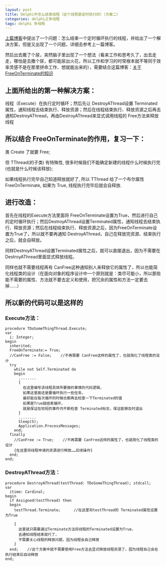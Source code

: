 ```yaml
---
layout: post
title: Delphi中怎么结束线程（这个线程是定时执行的）（方案二）
categories: delphi之多线程
tags: delphi 多线程
---
```


[上篇博客](http://xumenger.github.io/delphi-tthread-terminate-ontime-1/)中提出了一个问题：怎么结束一个定时循环执行的线程，并给出了一个解决方案，但是又出现了一个问题，详细去参考上一篇博客。

然后出去撒了个尿，突然脑子里出现了一个想法（看来工作和思考久了，出去走走，哪怕是去撒个尿，都可能尿出火花，所以工作和学习的时常根本就不等同于效率灵感不是在那里拼命工作、想就能出来的），需要结合这篇博客：[关于FreeOnTerminate的知识](http://xumenger.github.io/delphi-thread-freeonterminate/)

## 上面所给出的第一种解决方案：

线程（Execute）在执行定时循环；然后先让 DestroyAThread设置 Terminated属性，通知线程去结束执行、释放资源；然后在线程结束执行、释放资源之后再去通知DestroyAThread，再由DestroyAThread来显式调用线程的 Free方法来释放线程

 
## 所以结合 FreeOnTerminate的作用，复习一下：

类 Create 了就要 Free; 

但 TThread(的子类) 有特殊性, 很多时候我们不能确定新建的线程什么时候执行完(也就是什么时候该释放); 　　

如果线程执行完毕自己知道释放就好了, 所以 TThread 给了一个布尔属性 FreeOnTerminate, 如果为 True, 线程执行完毕后就会自释放.

 
## 进行改造：

首先在线程的Execute方法里面将 FreeOnTerminate设置为True，然后进行自己的定时循环执行；然后DestroyAThread设置Terminated属性，通知线程去结束执行、释放资源；然后在线程结束执行、释放资源之后，因为FreeOnTerminate设置为True了，所以就不要再通知 DestroyAThread，自己在释放完资源、结束执行之后，就会自释放。

同样DestroyAThread设置Terminated属性之后，就可以直接退出，因为不需要在DestroyAThread里面显式释放线程。

同样也就不需要线程再有 CanFree这种通知别人来释放它的属性了，所以也能简化线程类的设计（在面向对象的程序设计中一个原则就是：类尽可能小，所以那些能不需要的属性、方法就不要去定义和使用，把冗余的属性和方法一定要去掉……）

 
## 所以新的代码可以是这样的

### Execute方法：

    procedure TDoSomeThingThread.Execute;
    var
      i: Integer;
    begin
      inherited;
      FreeOnTerminate:= True;
      //CanFree := False;    //不再需要 CanFree这样的属性了，也就简化了线程类的设计
      try
        while not Self.Terminated do
        begin
          ........
          {
            在这里编写该线程具体所要做的事情的代码逻辑，
            如果这里面还是要循环执行一些任务，
            最好能在每次循环的时候也都再去检查一下Terminated的值
            如果是True就结束循环，
            就是保证在较短的事件内不断检查 Terminated标志，保证能够及时退出
          }
          ........
          Sleep(5);
          Application.ProcessMessages;
        end;
      finally
        //CanFree := True;    //不再需要 CanFree这样的属性了，也就简化了线程类的设计
        {在这里将线程申请的资源进行释放……后续操作}
      end;
    end;

### DestroyAThread方法：

    procedure DestroyAThread(testThread: TDoSomeThingThread); stdcall;
    var
      itime: Cardinal;
    begin
      if Assigned(testThread) then
      begin
        testThread.Terminate;      //在这里将testThread的 Terminated属性设置为True
        
        {
          这里就只需要通过Terminate方法将线程的Terminated设置为True，
          去通知线程结束就行了，
          不需要关心线程的释放问题，因为线程会自己释放
        }
      end;    //这个方案中就不需要使用Free方法去显式释放线程资源了，因为线程自己会在执行结束后自动释放
    end;

　　